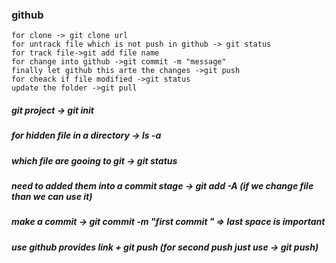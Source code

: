   ### github  
    for clone -> git clone url
    for untrack file which is not push in github -> git status
    for track file->git add file name
    for change into github ->git commit -m "message"
    finally let github this arte the changes ->git push
    for cheack if file modified ->git status
    update the folder ->git pull

   ##### git project -> git init 
   ##### for hidden file in a directory -> ls -a
   ##### which file are gooing to git -> git status
   ##### need to added them into a commit stage -> git add -A (if we change file than we can use it)
   ##### make a commit ->  git commit -m "first commit " => last space is important
  ##### use github provides link + git push (for second push just use -> git push)

